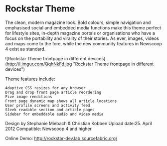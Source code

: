 Rockstar Theme 
========

The clean, modern magazine look. Bold colours, simple navigation and emphasised social and embedded media functions make this theme perfect for lifestyle sites, in-depth magazine portals or organisations who have a focus on the portability and virality of their stories. As ever, images, videos and maps come to the fore, while the new community features in Newscoop 4 exist as standard.

![Rockstar Theme frontpage in different devices] (http://i.imgur.com/QqhNkFd.jpg "Rockstar Theme frontpage in different devices")


Theme features include:

    Adaptive CSS resizes for any browser
    Drag and drop front page article reordering
    Five image renditions
    Front page dynamic map shows all article locations
    User profile screens and activity feed
    Sleek readable section and article pages
    Sidebar for embeddable audio and video media


Design by Stephanie Miebach & Christian Kobben
Upload date:25. April 2012
Compatible: Newscoop 4 and higher

Online Demo: http://rockstar-dev.lab.sourcefabric.org/
